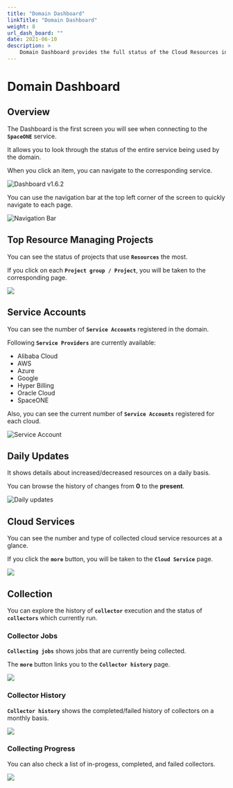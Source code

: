 ```yaml
---
title: "Domain Dashboard"
linkTitle: "Domain Dashboard"
weight: 8
url_dash_board: "" 
date: 2021-06-10
description: >
    Domain Dashboard provides the full status of the Cloud Resources in your domain.
---
```


# Domain Dashboard

## Overview

The Dashboard is the first screen you will see when connecting to the **`SpaceONE`** service.

  
It allows you to look through the status of the entire service being used by the domain. 

When you click an item, you can navigate to the corresponding service.

![Dashboard v1.6.2](/docs/guides/user_guide/dashboard/dashboard_img/dashboard_img_01.png)


You can use the navigation bar at the top left corner of the screen to quickly navigate to each page.

![Navigation Bar](/docs/guides/user_guide/dashboard/dashboard_img/dashboard_img_02.png)



## Top Resource Managing Projects

You can see the status of projects that use **`Resources`** the most. 

If you click on each  **`Project group / Project`**, you will be taken to the corresponding page.

![](/docs/guides/user_guide/dashboard/dashboard_img/dashboard_img_03.png)



## Service Accounts

You can see the number of **`Service Accounts`** registered in the domain. 

Following **`Service Providers`** are currently available: 

* Alibaba Cloud
* AWS
* Azure
* Google
* Hyper Billing
* Oracle Cloud
* SpaceONE

<!-- * AWS
* Azure
* GCP
* Megazone Hyper Billing
* Megazone -->

Also, you can see the current number of **`Service Accounts`** registered for each cloud.

![Service Account](/docs/guides/user_guide/dashboard/dashboard_img/dashboard_img_04.png)



## Daily Updates

It shows details about increased/decreased resources on a daily basis. 

You can browse the history of changes from **0** to the **present**. 


![Daily updates](/docs/guides/user_guide/dashboard/dashboard_img/dashboard_img_05.png)



## Cloud Services

You can see the number and type of collected cloud service resources at a glance. 

If you click the **`more`** button, you will be taken to the **`Cloud Service`** page.

![](/docs/guides/user_guide/dashboard/dashboard_img/dashboard_img_06.png)

## Collection

You can explore the history of **`collector`** execution and the status of **`collectors`** which currently run.

### Collector Jobs

**`Collecting jobs`** shows jobs that are currently being collected. 

The **`more`** button links you to the **`Collector history`** page.

![](/docs/guides/user_guide/dashboard/dashboard_img/dashboard_img_07.png)

### Collector History

**`Collector history`** shows the completed/failed history of collectors on a monthly basis.

![](/docs/guides/user_guide/dashboard/dashboard_img/dashboard_img_08.png)

### Collecting Progress

 You can also check a list of in-progess, completed, and failed collectors.

![](/docs/guides/user_guide/dashboard/dashboard_img/dashboard_img_09.png)
